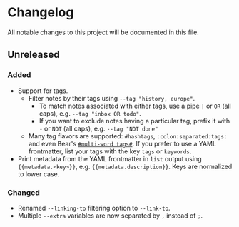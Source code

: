# Changelog

All notable changes to this project will be documented in this file.

## Unreleased

### Added

* Support for tags.
    * Filter notes by their tags using `--tag "history, europe"`.
        * To match notes associated with either tags, use a pipe `|` or `OR` (all caps), e.g. `--tag "inbox OR todo"`.
        * If you want to exclude notes having a particular tag, prefix it with `-` or `NOT` (all caps), e.g. `--tag "NOT done"`
    * Many tag flavors are supported: `#hashtags`, `:colon:separated:tags:` and even Bear's [`#multi-word tags#`](https://blog.bear.app/2017/11/bear-tips-how-to-create-multi-word-tags/). If you prefer to use a YAML frontmatter, list your tags with the key `tags` or `keywords`.
* Print metadata from the YAML frontmatter in `list` output using `{{metadata.<key>}}`, e.g. `{{metadata.description}}`. Keys are normalized to lower case.

### Changed

* Renamed `--linking-to` filtering option to `--link-to`.
* Multiple `--extra` variables are now separated by `,` instead of `;`.
